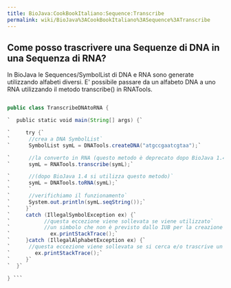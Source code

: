 ```yaml
---
title: BioJava:CookBookItaliano:Sequence:Transcribe
permalink: wiki/BioJava%3ACookBookItaliano%3ASequence%3ATranscribe
---
```


Come posso trascrivere una Sequenze di DNA in una Sequenza di RNA?
------------------------------------------------------------------

In BioJava le Sequences/SymbolList di DNA e RNA sono generate
utilizzando alfabeti diversi. E' possibile passare da un alfabeto DNA a
uno RNA utilizzando il metodo transcribe() in RNATools.

```java import org.biojava.bio.symbol.\*; import org.biojava.bio.seq.\*;

public class TranscribeDNAtoRNA {

`  public static void main(String[] args) {`

`     try {`  
`      //crea a DNA SymbolList`  
`      SymbolList symL = DNATools.createDNA("atgccgaatcgtaa");`

`      //la converto in RNA (questo metodo è deprecato dopo BioJava 1.4)`  
`      symL = RNATools.transcribe(symL);`

`      //(dopo BioJava 1.4 si utilizza questo metodo)`  
`      symL = DNATools.toRNA(symL);`  
`      `  
`      //verifichiamo il funzionamento`  
`      System.out.println(symL.seqString());`  
`     }`  
`     catch (IllegalSymbolException ex) {`  
`           //questa eccezione viene sollevata se viene utilizzato`  
`           //un simbolo che non è previsto dallo IUB per la creazione del DNA`  
`             ex.printStackTrace();`  
`     }catch (IllegalAlphabetException ex) {`  
`      //questa eccezione viene sollevata se si cerca e/o trascrive un non DNA SymbolList`  
`        ex.printStackTrace();`  
`     }`  
`  }`

} ```
